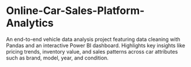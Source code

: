 # Online-Car-Sales-Platform-Analytics
An end-to-end vehicle data analysis project featuring data cleaning with Pandas and an interactive Power BI dashboard. Highlights key insights like pricing trends, inventory value, and sales patterns across car attributes such as brand, model, year, and condition.
